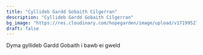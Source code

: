 ```yaml
---
title: "Cyllideb Gardd Gobaith Cilgerran"
description: "Cyllideb Gardd Gobaith Cilgerran"
bg_image: "https://res.cloudinary.com/hopegarden/image/upload/v1719952740/title-poppy.webp"
draft: false
---
```


<div id="budget-spreadsheet">Dyma gyllideb Gardd Gobaith i bawb ei gweld</div>
<script src="https://gardenwild.onlyoffice.com/static/scripts/sdk/1.0.0/api.js?mode=viewer&editorType=embedded&width=100%25&height=800px&frameId=budget-spreadsheet&init=true&id=486875&requestToken=eVFwUzI4SWZ2dTAwU0JWV1o0M3BRenVsV29CTm91d2lvUDdZMVZHV3E0UT0_ImU2NGYwMjg1LTkyOTYtNGVmNS1iMDU1LWNiZDRlOGZjZTAwYyI"></script>

